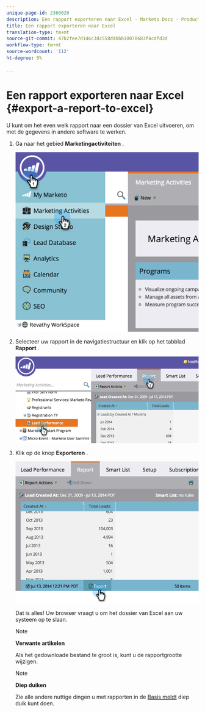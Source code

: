 ```yaml
---
unique-page-id: 2360020
description: Een rapport exporteren naar Excel - Marketo Docs - Productdocumentatie
title: Een rapport exporteren naar Excel
translation-type: tm+mt
source-git-commit: 47b2fee7d146c3dc558d4bbb10070683f4cdfd3d
workflow-type: tm+mt
source-wordcount: '112'
ht-degree: 0%

---
```



# Een rapport exporteren naar Excel {#export-a-report-to-excel}

U kunt om het even welk rapport naar een dossier van Excel uitvoeren, om met de gegevens in andere software te werken.

1. Ga naar het gebied **Marketingactiviteiten** .

   ![](assets/image2014-9-16-13-3a11-3a14.png)

1. Selecteer uw rapport in de navigatiestructuur en klik op het tabblad **Rapport** .

   ![](assets/image2014-9-16-13-3a11-3a18.png)

1. Klik op de knop **Exporteren** .

   ![](assets/image2014-9-16-13-3a11-3a21.png)

   Dat is alles! Uw browser vraagt u om het dossier van Excel aan uw systeem op te slaan.

   >[!NOTE]
   >
   >**Verwante artikelen**
   >
   >
   >Als het gedownloade bestand te groot is, kunt u de rapportgrootte [](../../../../product-docs/reporting/basic-reporting/editing-reports/configure-report-size.md) wijzigen.

   >[!NOTE]
   >
   >**Diep duiken**
   >
   >
   >Zie alle andere nuttige dingen u met rapporten in de [Basis meldt](http://docs.marketo.com/display/docs/basic+reporting) diep duik kunt doen.

